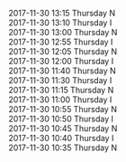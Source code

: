 2017-11-30 13:15 Thursday  N  
2017-11-30 13:10 Thursday  I  
2017-11-30 13:00 Thursday  N  
2017-11-30 12:55 Thursday  I  
2017-11-30 12:05 Thursday  N  
2017-11-30 12:00 Thursday  I  
2017-11-30 11:40 Thursday  N  
2017-11-30 11:30 Thursday  I  
2017-11-30 11:15 Thursday  N  
2017-11-30 11:00 Thursday  I  
2017-11-30 10:55 Thursday  N  
2017-11-30 10:50 Thursday  I  
2017-11-30 10:45 Thursday  N  
2017-11-30 10:40 Thursday  I  
2017-11-30 10:35 Thursday  N  

